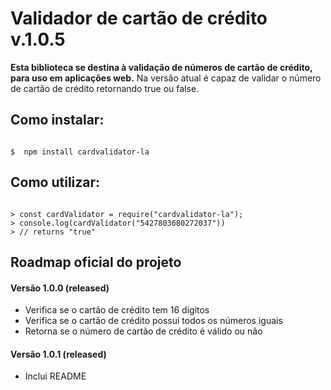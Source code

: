 # Validador de cartão de crédito v.1.0.5

**Esta biblioteca se destina à validação de números de cartão de crédito, para uso em aplicações web.**
Na versão atual é capaz de validar o número de cartão de crédito retornando true ou false.

## Como instalar:

```shell

$  npm install cardvalidator-la

```

## Como utilizar:

```node

> const cardValidator = require("cardvalidator-la");
> console.log(cardValidator("5427803680272037"))
> // returns "true"

```

## Roadmap oficial do projeto

#### Versão 1.0.0 (released)
- Verifica se o cartão de crédito tem 16 dígitos
- Verifica se o cartão de crédito possui todos os números iguais
- Retorna se o número de cartão de crédito é válido ou não

#### Versão 1.0.1 (released)
- Inclui README